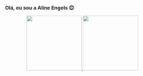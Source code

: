 ### Olá, eu sou a Aline Engels 😊

<div align="center">
  <a href="https://github.com/engelsaline">
  <img height="180em" src="https://github-readme-stats.vercel.app/api?username=engelsaline&show_icons=true&theme=dark&include_all_commits=true&count_private=true"/>
  <img height="180em" src="https://github-readme-stats.vercel.app/api/top-langs/?username=engelsaline&layout=compact&langs_count=7&theme=dark"/>
</div>
  
##


  
  

